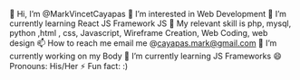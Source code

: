 👋 Hi, I’m @MarkVincetCayapas
👀 I’m interested in Web Development
🌱 I’m currently learning React JS Framework JS
💞️ My relevant skill is php, mysql, python ,html , css, Javascript, Wireframe Creation, Web Coding, web design
📫 How to reach me email me @cayapas.mark@gmail.com
🔭 I’m currently working on my Body
🌱 I’m currently learning JS Frameworks
😄 Pronouns: His/Her
⚡ Fun fact: :)
